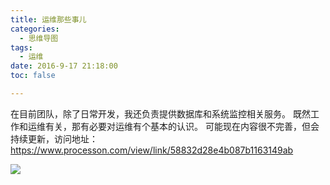 ```yaml
---
title: 运维那些事儿
categories:
  - 思维导图
tags:
  - 运维
date: 2016-9-17 21:18:00
toc: false

---
```


在目前团队，除了日常开发，我还负责提供数据库和系统监控相关服务。
既然工作和运维有关，那有必要对运维有个基本的认识。
可能现在内容很不完善，但会持续更新，访问地址：
https://www.processon.com/view/link/58832d28e4b087b1163149ab

![](http://7xvfir.com1.z0.glb.clouddn.com/%E8%BF%90%E7%BB%B4/%E8%BF%90%E7%BB%B4.png)

